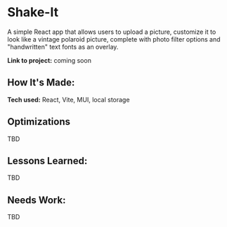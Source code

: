 # Shake-It

A simple React app that allows users to upload a picture, customize it to look like a vintage polaroid picture, complete with photo filter options and "handwritten" text fonts as an overlay.

**Link to project:** coming soon

<!-- ![Screenshot of SuperDrip Index Page](SuperDrip.png) -->

## How It's Made:

**Tech used:** React, Vite, MUI, local storage

## Optimizations

TBD

## Lessons Learned:

TBD

## Needs Work:

TBD
